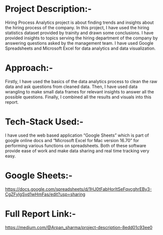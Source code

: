 # Project Description:-
Hiring Process Analytics project is about finding trends and insights about the hiring process of the company. In this project, I have used the hiring statistics dataset provided by trainity and drawn some conclusions. I have provided insights to topics serving the hiring department of the company by answering questions asked by the management team. I have used Google Spreadsheets and Microsoft Excel for data analytics and data visualization.
# Approach:-
Firstly, I have used the basics of the data analytics process to clean the raw data and ask questions from cleaned data. Then, I have used data wrangling to make small data frames for relevant insights to answer all the possible questions. Finally, I combined all the results and visuals into this report.
# Tech-Stack Used:-
I have used the web based application “Google Sheets” which is part of google online docs and “Microsoft Excel for Mac version 16.70” for performing various functions on spreadsheets. Both of these software provide ease of work and make data sharing and real time tracking very easy.
# Google Sheets:- 
https://docs.google.com/spreadsheets/d/1HJ0tFabHorItSeFqvcghrEBy3-CgZFyIgSvd1wHmFas/edit?usp=sharing
# Full Report Link:-
https://medium.com/@Arpan_sharma/project-description-8edd01c93ee0
